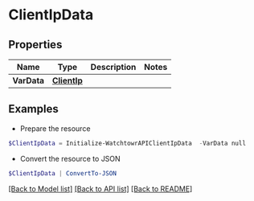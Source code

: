 # ClientIpData
## Properties

Name | Type | Description | Notes
------------ | ------------- | ------------- | -------------
**VarData** | [**ClientIp**](ClientIp.md) |  | 

## Examples

- Prepare the resource
```powershell
$ClientIpData = Initialize-WatchtowrAPIClientIpData  -VarData null
```

- Convert the resource to JSON
```powershell
$ClientIpData | ConvertTo-JSON
```

[[Back to Model list]](../README.md#documentation-for-models) [[Back to API list]](../README.md#documentation-for-api-endpoints) [[Back to README]](../README.md)


